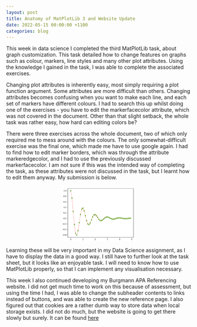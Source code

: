 ```yaml
---
layout: post
title: Anatomy of MatPlotLib 3 and Website Update
date: 2022-05-15 00:00:00 +1100
categories: blog
---
```


This week in data science I completed the third MatPlotLib task, about graph customization. This task detailed how to change features on graphs such as colour, markers, line styles and many other plot attributes. Using the knowledge I gained in the task, I was able to complete the associated exercises. 

Changing plot attributes is inherently easy, most simply requiring a plot function argument. Some attributes are more difficult than others. Changing attributes becomes confusing when you want to make each line, and each set of markers have different colours. I had to search this up whilst doing one of the exercises - you have to edit the markerfacecolor attribute, which was not covered in the document. Other than that slight setback, the whole task was rather easy, how hard can editing colors be?

There were three exercises across the whole document, two of which only required me to mess around with the colours. The only somewhat-difficult exercise was the final one, which made me have to use google again. I had to find how to edit marker borders, which was through the attribute markeredgecolor, and I had to use the previously discussed markerfacecolor. I am not sure if this was the intended way of completing the task, as these attributes were not discussed in the task, but I learnt how to edit them anyway. My submission is below.

<img alt="Exercise 3.3" src="/assets/MatPlotLib-3/Exercise_3_3.png" style="display: block; width: 40%; margin: 0 auto;">

Learning these will be very important in my Data Science assignment, as I have to display the data in a good way. I still have to further look at the task sheet, but it looks like an enjoyable task. I will need to know how to use MatPlotLib properly, so that I can implement any visualisation necessary. 

This week I also continued developing my Burgmann APA Referencing website. I did not get much time to work on this because of assessment, but using the time I had, I was able to change the subheader contents to links instead of buttons, and was able to create the new reference page. I also figured out that cookies are a rather dumb way to store data when local storage exists. I did not do much, but the website is going to get there slowly but surely. It can be found [here](https://morgan.potter.github.io/New_Reference.html)


